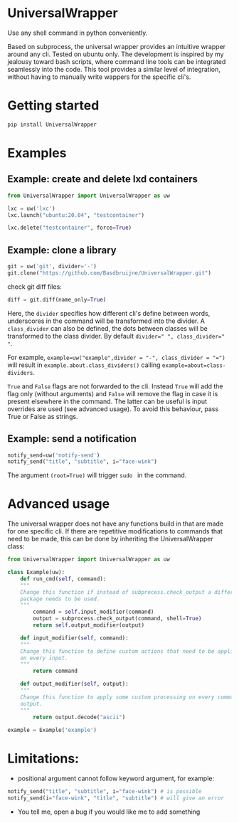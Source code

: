 # UniversalWrapper
Use any shell command in python conveniently.

Based on subprocess, the universal wrapper provides an intuitive wrapper around any cli.
Tested on ubuntu only. The development is inspired by my jealousy toward bash scripts, where command line tools can be integrated seamlessly into the code. This tool provides a similar level of integration, without having to manually write wappers for the specific cli's. 

# Getting started

```bash
pip install UniversalWrapper
```

# Examples
## Example: create and delete lxd containers

```python
from UniversalWrapper import UniversalWrapper as uw

lxc = uw('lxc')
lxc.launch("ubuntu:20.04", "testcontainer")

lxc.delete("testcontainer", force=True)
```

## Example: clone a library

```python
git = uw('git', divider='-')
git.clone("https://github.com/Basdbruijne/UniversalWrapper.git")
```
check git diff files:
```python
diff = git.diff(name_only=True)
```
Here, the `divider` specifies how different cli's define between words, underscores in the command will be transformed into the divider. A `class_divider` can also be defined, the dots between classes will be transformed to the class divider. By default `divider=" ", class_divider=" "`.

For example, `example=uw("example",divider = "-", class_divider = "=")` will result in `example.about.class_dividers()` calling `example=about=class-dividers`.

`True` and `False` flags are not forwarded to the cli. Instead `True` will add the flag only (without arguments) and `False` will remove the flag in case it is present elsewhere in the command. The latter can be useful is input overrides are used (see advanced usage). To avoid this behaviour, pass True or False as strings.

## Example: send a notification

```python
notify_send=uw('notify-send')
notify_send("title", "subtitle", i="face-wink")
```

The argument `(root=True)` will trigger `sudo ` in the command.

# Advanced usage

The universal wrapper does not have any functions build in that are made for one specific cli. If there are repetitive modifications to commands that need to be made, this can be done by inheriting the UniversalWrapper class:

```python
from UniversalWrapper import UniversalWrapper as uw

class Example(uw):
    def run_cmd(self, command):
    """
    Change this function if instead of subprocess.check_output a different
    package needs to be used.
    """
        command = self.input_modifier(command)
        output = subprocess.check_output(command, shell=True)
        return self.output_modifier(output)

    def input_modifier(self, command):
    """
    Change this function to define custom actions that need to be applied
    on every input.
    """
        return command

    def output_modifier(self, output):
    """
    Change this function to apply some custom processing on every command 
    output.
    """
        return output.decode("ascii")
        
example = Example('example')
```

# Limitations:
 - positional argument cannot follow keyword argument, for example:
```python
notify_send("title", "subtitle", i="face-wink") # is possible
notify_send(i="face-wink", "title", "subtitle") # will give an error
```
 - You tell me, open a bug if you would like me to add something

